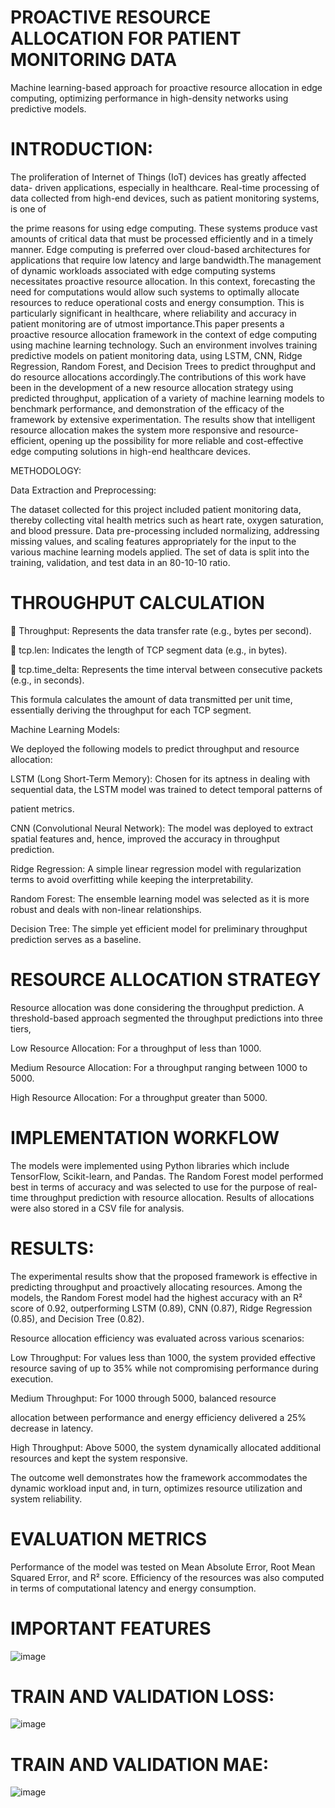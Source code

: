 # PROACTIVE RESOURCE ALLOCATION FOR PATIENT MONITORING DATA
Machine learning-based approach for proactive resource allocation in edge computing, optimizing performance in high-density networks using predictive models.

# INTRODUCTION:

The proliferation of Internet of Things (IoT) devices has greatly affected data-
driven applications, especially in healthcare. Real-time processing of data
collected from high-end devices, such as patient monitoring systems, is one of

the prime reasons for using edge computing. These systems produce vast
amounts of critical data that must be processed efficiently and in a timely
manner. Edge computing is preferred over cloud-based architectures for
applications that require low latency and large bandwidth.The management of
dynamic workloads associated with edge computing systems necessitates
proactive resource allocation. In this context, forecasting the need for
computations would allow such systems to optimally allocate resources to
reduce operational costs and energy consumption. This is particularly
significant in healthcare, where reliability and accuracy in patient monitoring
are of utmost importance.This paper presents a proactive resource allocation
framework in the context of edge computing using machine learning
technology. Such an environment involves training predictive models on
patient monitoring data, using LSTM, CNN, Ridge Regression, Random
Forest, and Decision Trees to predict throughput and do resource allocations
accordingly.The contributions of this work have been in the development of a
new resource allocation strategy using predicted throughput, application of a
variety of machine learning models to benchmark performance, and
demonstration of the efficacy of the framework by extensive experimentation.
The results show that intelligent resource allocation makes the system more
responsive and resource-efficient, opening up the possibility for more reliable
and cost-effective edge computing solutions in high-end healthcare devices.

METHODOLOGY:

Data Extraction and Preprocessing:

The dataset collected for this project included patient monitoring data, thereby
collecting vital health metrics such as heart rate, oxygen saturation, and blood
pressure. Data pre-processing included normalizing, addressing missing
values, and scaling features appropriately for the input to the various machine
learning models applied. The set of data is split into the training, validation,
and test data in an 80-10-10 ratio.

# THROUGHPUT CALCULATION

 Throughput: Represents the data transfer rate (e.g., bytes per second).

 tcp.len: Indicates the length of TCP segment data (e.g., in bytes).

 tcp.time_delta: Represents the time interval between consecutive
packets (e.g., in seconds).

This formula calculates the amount of data transmitted per unit time,
essentially deriving the throughput for each TCP segment.

Machine Learning Models:

We deployed the following models to predict throughput and resource
allocation:

LSTM (Long Short-Term Memory): Chosen for its aptness in dealing with
sequential data, the LSTM model was trained to detect temporal patterns of

patient metrics.

CNN (Convolutional Neural Network): The model was deployed to extract
spatial features and, hence, improved the accuracy in throughput prediction.

Ridge Regression: A simple linear regression model with regularization terms
to avoid overfitting while keeping the interpretability.

Random Forest: The ensemble learning model was selected as it is more
robust and deals with non-linear relationships.

Decision Tree: The simple yet efficient model for preliminary throughput
prediction serves as a baseline.

# RESOURCE ALLOCATION STRATEGY

Resource allocation was done considering the throughput prediction. A
threshold-based approach segmented the throughput predictions into three
tiers,

Low Resource Allocation: For a throughput of less than 1000.

Medium Resource Allocation: For a throughput ranging between 1000
to 5000.

High Resource Allocation: For a throughput greater than 5000.

# IMPLEMENTATION WORKFLOW

The models were implemented using Python libraries which include
TensorFlow, Scikit-learn, and Pandas. The Random Forest model performed
best in terms of accuracy and was selected to use for the purpose of real-time
throughput prediction with resource allocation. Results of allocations were
also stored in a CSV file for analysis.

# RESULTS:

The experimental results show that the proposed framework is effective in
predicting throughput and proactively allocating resources. Among the
models, the Random Forest model had the highest accuracy with an R² score
of 0.92, outperforming LSTM (0.89), CNN (0.87), Ridge Regression (0.85),
and Decision Tree (0.82).

Resource allocation efficiency was evaluated across various scenarios:

Low Throughput: For values less than 1000, the system provided
effective resource saving of up to 35% while not compromising
performance during execution.

Medium Throughput: For 1000 through 5000, balanced resource

allocation between performance and energy efficiency delivered a 25%
decrease in latency.

High Throughput: Above 5000, the system dynamically allocated
additional resources and kept the system responsive.

The outcome well demonstrates how the framework accommodates the
dynamic workload input and, in turn, optimizes resource utilization and
system reliability.

# EVALUATION METRICS
Performance of the model was tested on Mean Absolute Error, Root Mean
Squared Error, and R² score. Efficiency of the resources was also computed in
terms of computational latency and energy consumption.

# IMPORTANT FEATURES
![image](https://github.com/user-attachments/assets/d5dd5b13-7358-43db-9ce0-53e9c61114cf)

# TRAIN AND VALIDATION LOSS:
![image](https://github.com/user-attachments/assets/85f77427-44cd-4f18-b1e3-d3a067f727ba)

# TRAIN AND VALIDATION MAE:
![image](https://github.com/user-attachments/assets/e3818eb6-ffc9-4bbc-8872-b46e07bdd660)



